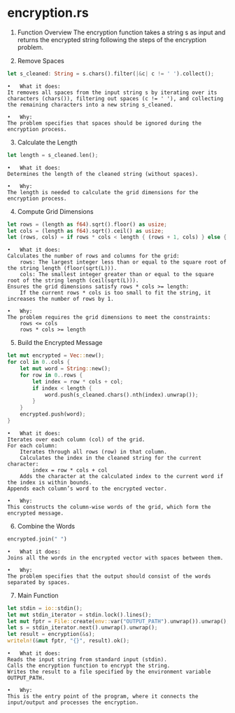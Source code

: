 # encryption.rs

1. Function Overview
The encryption function takes a string s as input and returns the encrypted string following the steps of the encryption problem.

2. Remove Spaces
```rust 
let s_cleaned: String = s.chars().filter(|&c| c != ' ').collect();
```

	•	What it does:
    It removes all spaces from the input string s by iterating over its characters (chars()), filtering out spaces (c != ' '), and collecting the remaining characters into a new string s_cleaned.

	•	Why:
	The problem specifies that spaces should be ignored during the encryption process.

3. Calculate the Length
```rust 
let length = s_cleaned.len();
```

	•	What it does:
	Determines the length of the cleaned string (without spaces).

	•	Why:
	The length is needed to calculate the grid dimensions for the encryption process.

4. Compute Grid Dimensions
```rust 
let rows = (length as f64).sqrt().floor() as usize;
let cols = (length as f64).sqrt().ceil() as usize;
let (rows, cols) = if rows * cols < length { (rows + 1, cols) } else { (rows, cols) };
```

	•	What it does:
	Calculates the number of rows and columns for the grid:
	    rows: The largest integer less than or equal to the square root of the string length (floor(sqrt(L))).
	    cols: The smallest integer greater than or equal to the square root of the string length (ceil(sqrt(L))).
	Ensures the grid dimensions satisfy rows * cols >= length:
	    If the current rows * cols is too small to fit the string, it increases the number of rows by 1.

	•	Why:
	The problem requires the grid dimensions to meet the constraints:
	    rows <= cols
	    rows * cols >= length

5. Build the Encrypted Message
```rust 
let mut encrypted = Vec::new();
for col in 0..cols {
    let mut word = String::new();
    for row in 0..rows {
        let index = row * cols + col;
        if index < length {
            word.push(s_cleaned.chars().nth(index).unwrap());
        }
    }
    encrypted.push(word);
}
```

	•	What it does:
	Iterates over each column (col) of the grid.
	For each column:
	    Iterates through all rows (row) in that column.
	    Calculates the index in the cleaned string for the current character:
	        index = row * cols + col
	    Adds the character at the calculated index to the current word if the index is within bounds.
	Appends each column’s word to the encrypted vector.

	•	Why:
	This constructs the column-wise words of the grid, which form the encrypted message.

6. Combine the Words
```rust
encrypted.join(" ")
```

	•	What it does:
	Joins all the words in the encrypted vector with spaces between them.

	•	Why:
	The problem specifies that the output should consist of the words separated by spaces.

7. Main Function
```rust
let stdin = io::stdin();
let mut stdin_iterator = stdin.lock().lines();
let mut fptr = File::create(env::var("OUTPUT_PATH").unwrap()).unwrap();
let s = stdin_iterator.next().unwrap().unwrap();
let result = encryption(&s);
writeln!(&mut fptr, "{}", result).ok();
```

	•	What it does:
	Reads the input string from standard input (stdin).
	Calls the encryption function to encrypt the string.
	Writes the result to a file specified by the environment variable OUTPUT_PATH.

	•	Why:
	This is the entry point of the program, where it connects the input/output and processes the encryption.